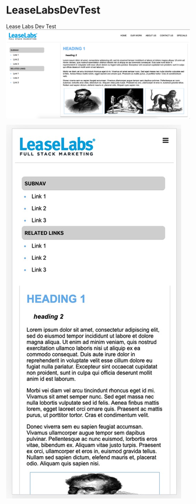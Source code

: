 # LeaseLabsDevTest
Lease Labs Dev Test
![Screen shots of finished product](test-web-developer/assets/images/screenshot.jpg)

![Screen shots of finished product](test-web-developer/assets/images/screenshot2.jpg)
